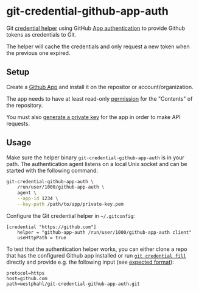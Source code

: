# git-credential-github-app-auth

Git [credential
helper](https://git-scm.com/docs/gitcredentials#_custom_helpers) using GitHub
[App
authentication](https://docs.github.com/en/developers/apps/building-github-apps/authenticating-with-github-apps)
to provide Github tokens as credentials to Git.

The helper will cache the credentials and only request a new token when the
previous one expired.

## Setup

Create a [Github
App](https://docs.github.com/en/apps/creating-github-apps/creating-github-apps/creating-a-github-app)
and install it on the repositor or account/organization.

The app needs to have at least read-only
[permission](https://docs.github.com/en/apps/maintaining-github-apps/editing-a-github-apps-permissions)
for the "Contents" of the repository.

You must also [generate a private
key](https://docs.github.com/en/apps/creating-github-apps/authenticating-with-a-github-app/authenticating-with-github-apps#generating-a-private-key)
for the app in order to make API requests.

## Usage

Make sure the helper binary `git-credential-github-app-auth` is in your path.
The authentication agent listens on a local Unix socket and can be started with
the following command:

```sh
git-credential-github-app-auth \
    /run/user/1000/github-app-auth \
    agent \
    --app-id 1234 \
    --key-path /path/to/app/private-key.pem
```

Configure the Git credential helper in `~/.gitconfig`:

```git
[credential "https://github.com"]
    helper = "github-app-auth /run/user/1000/github-app-auth client"
    useHttpPath = true
```

To test that the authentication helper works, you can either clone a repo that
has the configured Github app installed or run [`git credential
fill`](https://git-scm.com/docs/git-credential) directly and provide e.g. the
following input (see [expected
format](https://git-scm.com/docs/git-credential#IOFMT)):

```
protocol=https
host=github.com
path=westphahl/git-credential-github-app-auth.git
```
